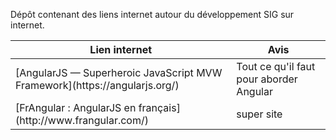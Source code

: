 Dépôt contenant des liens internet autour du développement SIG sur internet.

<table>
<thead>
<tr>
<th>Lien internet </th>
<th> Avis </th>
</tr>
</thead>
<tbody>
<tr>
<td>[AngularJS — Superheroic JavaScript MVW Framework](https://angularjs.org/)</td>
<td align="left">Tout ce qu'il faut pour aborder Angular</td>
</tr>
<tr>
<td>[FrAngular : AngularJS en français](http://www.frangular.com/)</td>
<td align="left">super site</td>
</tr>
</tbody>
</table>
